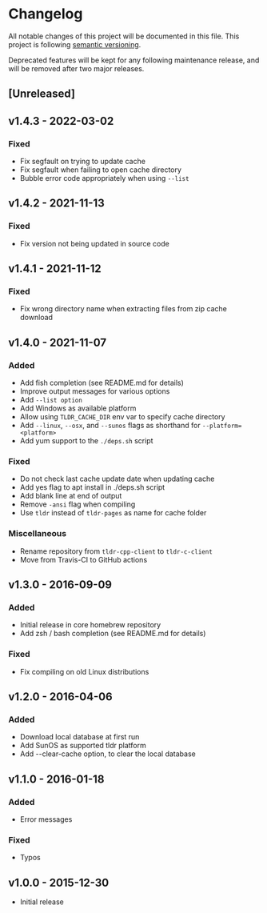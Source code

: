 # Changelog

All notable changes of this project will be documented in this file.
This project is following [semantic versioning](http://semver.org).

Deprecated features will be kept for any following maintenance release, and
will be removed after two major releases.

## [Unreleased]

## v1.4.3 - 2022-03-02
### Fixed
- Fix segfault on trying to update cache
- Fix segfault when failing to open cache directory
- Bubble error code appropriately when using `--list`

## v1.4.2 - 2021-11-13
### Fixed
- Fix version not being updated in source code

## v1.4.1 - 2021-11-12
### Fixed
- Fix wrong directory name when extracting files from zip cache download

## v1.4.0 - 2021-11-07
### Added
- Add fish completion (see README.md for details)
- Improve output messages for various options
- Add `--list option`
- Add Windows as available platform
- Allow using `TLDR_CACHE_DIR` env var to specify cache directory
- Add `--linux`, `--osx`, and `--sunos` flags as shorthand for `--platform=<platform>`
- Add yum support to the `./deps.sh` script

### Fixed
- Do not check last cache update date when updating cache
- Add yes flag to apt install in ./deps.sh script
- Add blank line at end of output
- Remove `-ansi` flag when compiling
- Use `tldr` instead of `tldr-pages` as name for cache folder

### Miscellaneous
- Rename repository from `tldr-cpp-client` to `tldr-c-client`
- Move from Travis-CI to GitHub actions

## v1.3.0 - 2016-09-09
### Added
- Initial release in core homebrew repository
- Add zsh / bash completion (see README.md for details)

### Fixed
- Fix compiling on old Linux distributions


## v1.2.0 - 2016-04-06
### Added
- Download local database at first run
- Add SunOS as supported tldr platform
- Add --clear-cache option, to clear the local database


## v1.1.0 - 2016-01-18
### Added
- Error messages

### Fixed
- Typos


## v1.0.0 - 2015-12-30
- Initial release


<!-- This is an example how a section should look like:

### [0.1.0-beta1] - YYYY-MM-DD
### Added
- New features

### Changed
- Changes in existing functionality

### Deprecated
- Once-stable features, to be removed in upcoming releases

### Removed
- Deprecated features removed in this release

### Fixed
- Bug fixes

### Security
- Mentioning any security vulnarabilities

-->

